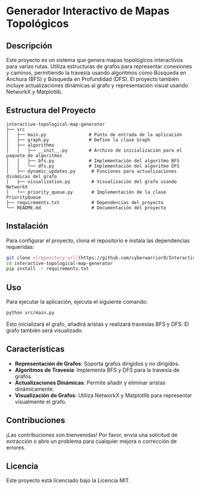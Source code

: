# Generador Interactivo de Mapas Topológicos

## Descripción
Este proyecto es un sistema que genera mapas topológicos interactivos para varias rutas. Utiliza estructuras de grafos para representar conexiones y caminos, permitiendo la travesía usando algoritmos como Búsqueda en Anchura (BFS) y Búsqueda en Profundidad (DFS). El proyecto también incluye actualizaciones dinámicas al grafo y representación visual usando NetworkX y Matplotlib.

## Estructura del Proyecto
```
interactive-topological-map-generator
├── src
│   ├── main.py                # Punto de entrada de la aplicación
│   ├── graph.py               # Define la clase Graph
│   ├── algorithms
│   │   ├── __init__.py        # Archivo de inicialización para el paquete de algoritmos
│   │   ├── bfs.py             # Implementación del algoritmo BFS
│   │   └── dfs.py             # Implementación del algoritmo DFS
│   ├── dynamic_updates.py      # Funciones para actualizaciones dinámicas del grafo
│   ├── visualization.py        # Visualización del grafo usando NetworkX
│   └── priority_queue.py       # Implementación de la clase PriorityQueue
├── requirements.txt            # Dependencias del proyecto
└── README.md                   # Documentación del proyecto
```

## Instalación
Para configurar el proyecto, clona el repositorio e instala las dependencias requeridas:

```bash
git clone <[repository-url](https://github.com/cyberwarrior8/Interactive-Graphs.git)>
cd interactive-topological-map-generator
pip install -r requirements.txt
```

## Uso
Para ejecutar la aplicación, ejecuta el siguiente comando:

```bash
python src/main.py
```

Esto inicializará el grafo, añadirá aristas y realizará travesías BFS y DFS. El grafo también será visualizado.

## Características
- **Representación de Grafos**: Soporta grafos dirigidos y no dirigidos.
- **Algoritmos de Travesía**: Implementa BFS y DFS para la travesía de grafos.
- **Actualizaciones Dinámicas**: Permite añadir y eliminar aristas dinámicamente.
- **Visualización de Grafos**: Utiliza NetworkX y Matplotlib para representar visualmente el grafo.

## Contribuciones
¡Las contribuciones son bienvenidas! Por favor, envía una solicitud de extracción o abre un problema para cualquier mejora o corrección de errores.

## Licencia
Este proyecto está licenciado bajo la Licencia MIT.
